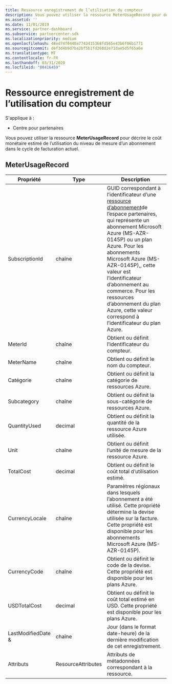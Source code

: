 ```yaml
---
title: Ressource enregistrement de l’utilisation du compteur
description: Vous pouvez utiliser la ressource MeterUsageRecord pour décrire le coût monétaire estimé de l’utilisation du niveau de mesure d’un abonnement dans le cycle de facturation actuel.
ms.assetid: ''
ms.date: 11/01/2019
ms.service: partner-dashboard
ms.subservice: partnercenter-sdk
ms.localizationpriority: medium
ms.openlocfilehash: 48ed74f0440a7743415368fd565e43b6f06b1771
ms.sourcegitcommit: def3d4b9d7ba2bf5b1fd268d2e71dae5d5f65a6e
ms.translationtype: MT
ms.contentlocale: fr-FR
ms.lasthandoff: 03/31/2020
ms.locfileid: "80416459"
---
```

# <a name="meter-usage-record-resource"></a>Ressource enregistrement de l’utilisation du compteur

S'applique à :

- Centre pour partenaires

Vous pouvez utiliser la ressource **MeterUsageRecord** pour décrire le coût monétaire estimé de l’utilisation du niveau de mesure d’un abonnement dans le cycle de facturation actuel.

## <a name="meterusagerecord"></a>MeterUsageRecord

| Propriété         | Type               | Description                                                                                   |
|------------------|--------------------|-----------------------------------------------------------------------------------------------|
| SubscriptionId           | chaîne             | GUID correspondant à l’identificateur d’une [ressource d’abonnement](subscription-resources.md#subscription)de l’espace partenaires, qui représente un abonnement Microsoft Azure (MS-AZR-0145P) ou un plan Azure. Pour les abonnements Microsoft Azure (MS-AZR-0145P),, cette valeur est l’identificateur d’abonnement au commerce. Pour les ressources d’abonnement du plan Azure, cette valeur correspond à l’identificateur du plan Azure.                  |
| MeterId  | chaîne             | Obtient ou définit l’identificateur du compteur.                                                        |
| MeterName          | chaîne             | Obtient ou définit le nom du compteur.                                       |
| Catégorie               | chaîne             | Obtient ou définit la catégorie de ressources Azure.                                                 |
| Subcategory             | chaîne             |  Obtient ou définit la sous-catégorie de ressources Azure.                                                     |
| QuantityUsed        | decimal             | Obtient ou définit la quantité de la ressource Azure utilisée.   |
| Unit   | chaîne             | Obtient ou définit l’unité de mesure de la ressource Azure. |
| TotalCost   | decimal             | Obtient ou définit le coût total d’utilisation estimé. |
| CurrencyLocale   | chaîne             | Paramètres régionaux dans lesquels l’abonnement a été utilisé. Cette propriété détermine la devise utilisée sur la facture. Cette propriété est disponible pour les abonnements Microsoft Azure (MS-AZR-0145P). |
| CurrencyCode   | chaîne             | Obtient ou définit le code de la devise. Cette propriété est disponible pour les plans Azure.                                         |
| USDTotalCost   | decimal             | Obtient ou définit le coût total estimé en USD. Cette propriété est disponible pour les plans Azure.                                         |
| LastModifiedDate & | chaîne             | Jour (dans le format date-heure) de la dernière modification de cet enregistrement.                             |
| Attributs       | ResourceAttributes | Attributs de métadonnées correspondant à la ressource.                                        |                                           |
